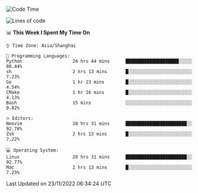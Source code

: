 <!--START_SECTION:waka-->
![Code Time](http://img.shields.io/badge/Code%20Time-1%2C016%20hrs%2015%20mins-blue)

![Lines of code](https://img.shields.io/badge/From%20Hello%20World%20I%27ve%20Written-24%20Thousand%20lines%20of%20code-blue)

📊 **This Week I Spent My Time On** 

```text
⌚︎ Time Zone: Asia/Shanghai

💬 Programming Languages: 
Python                   24 hrs 44 mins      ████████████████████░░░░░   80.44% 
sh                       2 hrs 13 mins       █░░░░░░░░░░░░░░░░░░░░░░░░   7.23% 
Go                       1 hr 23 mins        █░░░░░░░░░░░░░░░░░░░░░░░░   4.54% 
CMake                    1 hr 16 mins        █░░░░░░░░░░░░░░░░░░░░░░░░   4.13% 
Bash                     15 mins             ░░░░░░░░░░░░░░░░░░░░░░░░░   0.82%

🔥 Editors: 
Neovim                   28 hrs 31 mins      ███████████████████████░░   92.78% 
Zsh                      2 hrs 13 mins       █░░░░░░░░░░░░░░░░░░░░░░░░   7.22%

💻 Operating System: 
Linux                    28 hrs 31 mins      ███████████████████████░░   92.77% 
Mac                      2 hrs 13 mins       █░░░░░░░░░░░░░░░░░░░░░░░░   7.23%

```


 Last Updated on 23/11/2022 06:34:24 UTC
<!--END_SECTION:waka-->
